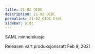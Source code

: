 ```yaml
---
title: 21-02 OIDC
description: 21-02 OIDC
permalink: 21-02_OIDC.html
sidebar: oidc
---
```



SAML minnelekasje



Releasen vart produksjonssatt Feb 9, 2021